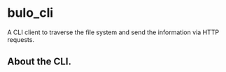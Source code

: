 # bulo_cli
A CLI client to traverse the file system and send the information via HTTP requests.

## About the CLI.